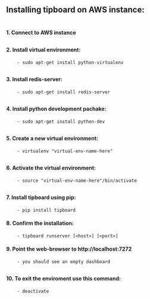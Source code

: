 ## Installing tipboard on AWS instance:
#
#### 1. Connect to AWS instance
##

#### 2. Install virtual environment:
		- sudo apt-get install python-virtualenv
##

#### 3. Install redis-server:
		- sudo apt-get install redis-server
##		
		
#### 4. Install python development pachake:
    	- sudo apt-get install python-dev
##
				
#### 5. Create a new virtual environment:
    	- virtualenv "virtual-env-name-here"
##
		
#### 6. Activate the virtual environment:
    	- source "virtual-env-name-here"/bin/activate
##

#### 7. Install tipboard using pip:
		- pip install tipboard

#### 8. Confirm the installation: 	
		- tipboard runserver [<host>] [<port>]

#### 9. Point the web-browser to http://localhost:7272
		- you should see an empty dashboard

##
#### 10. To exit the enviroment use this command:
		- deactivate
